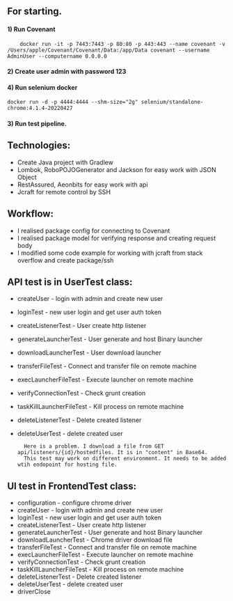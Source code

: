 ## **For starting.**

#### 1) Run Covenant

        docker run -it -p 7443:7443 -p 80:80 -p 443:443 --name covenant -v /Users/apple/Covenant/Covenant/Data:/app/Data covenant --username AdminUser --computername 0.0.0.0

#### 2) Create user admin with password 123

#### 4) Run selenium docker
    docker run -d -p 4444:4444 --shm-size="2g" selenium/standalone-chrome:4.1.4-20220427

#### 3) Run test pipeline.



## Technologies:
* Create Java project with Gradlew
* Lombok, RoboPOJOGenerator and Jackson for easy work with JSON Object
* RestAssured, Aeonbits for easy work with api
* Jcraft for remote control by SSH

## Workflow:
* I realised package config for connecting to Covenant
* I realised package model for verifying response and creating request body
* I modified some code example for working with jcraft from stack overflow and create package/ssh

## API test is in UserTest class:
* createUser - login with admin and create new user
* loginTest - new user login and get user auth token
* createListenerTest - User create http listener
* generateLauncherTest - User generate and host Binary launcher
* downloadLauncherTest - User download launcher
* transferFileTest - Connect and transfer file on remote machine
* execLauncherFileTest - Execute launcher on remote machine
* verifyConnectionTest - Check grunt creation
* taskKillLauncherFileTest - Kill process on remote machine
* deleteListenerTest - Delete created listener
* deleteUserTest - delete created user

        Here is a problem. I download a file from GET api/listeners/{id}/hostedfiles. It is in "content" in Base64.
        This test may work on different environment. It needs to be added wtih endopoint for hosting file.

## UI test in FrontendTest class:
* configuration - configure chrome driver
* createUser - login with admin and create new user
* loginTest - new user login and get user auth token
* createListenerTest - User create http listener
* generateLauncherTest - User generate and host Binary launcher
* downloadLauncherTest - Chrome driver download file
* transferFileTest - Connect and transfer file on remote machine
* execLauncherFileTest - Execute launcher on remote machine
* verifyConnectionTest - Check grunt creation
* taskKillLauncherFileTest - Kill process on remote machine
* deleteListenerTest - Delete created listener
* deleteUserTest - delete created user
* driverClose
 
